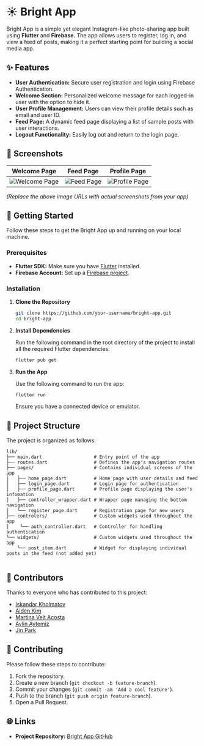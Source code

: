 # ☀️ Bright App

Bright App is a simple yet elegant Instagram-like photo-sharing app built using **Flutter** and **Firebase**. The app allows users to register, log in, and view a feed of posts, making it a perfect starting point for building a social media app.

## ✨ Features

- **User Authentication:** Secure user registration and login using Firebase Authentication.
- **Welcome Section:** Personalized welcome message for each logged-in user with the option to hide it.
- **User Profile Management:** Users can view their profile details such as email and user ID.
- **Feed Page:** A dynamic feed page displaying a list of sample posts with user interactions.
- **Logout Functionality:** Easily log out and return to the login page.

## 📱 Screenshots

| Welcome Page                          | Feed Page                               | Profile Page                            |
| ------------------------------------- | --------------------------------------- | --------------------------------------- |
| ![Welcome Page](https://via.placeholder.com/300x600) | ![Feed Page](https://via.placeholder.com/300x600) | ![Profile Page](https://via.placeholder.com/300x600) |

_(Replace the above image URLs with actual screenshots from your app)_

## 🚀 Getting Started

Follow these steps to get the Bright App up and running on your local machine.

### Prerequisites

- **Flutter SDK:** Make sure you have [Flutter](https://flutter.dev) installed.
- **Firebase Account:** Set up a [Firebase project](https://firebase.google.com/).

### Installation

1. **Clone the Repository**

   ```bash
   git clone https://github.com/your-username/bright-app.git
   cd bright-app
   ```

2. **Install Dependencies**

   Run the following command in the root directory of the project to install all the required Flutter dependencies:

   ```bash
   flutter pub get
   ```

3. **Run the App**

   Use the following command to run the app:

   ```bash
   flutter run
   ```

   Ensure you have a connected device or emulator.

## 📂 Project Structure

The project is organized as follows:

```
lib/
├── main.dart                   # Entry point of the app
├── routes.dart                 # Defines the app's navigation routes
├── pages/                      # Contains individual screens of the app
│   ├── home_page.dart          # Home page with user details and feed
│   ├── login_page.dart         # Login page for authentication
│   ├── profile_page.dart       # Profile page displaying the user's infomation
│   ├── controller_wrapper.dart # Wrapper page managing the bottom navigation
│   └── register_page.dart      # Registration page for new users
├── controlers/                 # Custom widgets used throughout the app
│    └── auth_controller.dart   # Controller for handling authentication
└── widgets/                    # Custom widgets used throughout the app
    └── post_item.dart          # Widget for displaying individual posts in the feed (not added yet)  
    
```

## 👥 Contributors

Thanks to everyone who has contributed to this project:

- [Iskandar Kholmatov](https://github.com/rednaksiii)
- [Aiden Kim](https://github.com/)
- [Martina Veit Acosta](https://github.com/)
- [Aylin Aytemiz](https://github.com/)
- [Jin Park](https://github.com/)

## 🤝 Contributing

Please follow these steps to contribute:

1. Fork the repository.
2. Create a new branch (`git checkout -b feature-branch`).
3. Commit your changes (`git commit -am 'Add a cool feature'`).
4. Push to the branch (`git push origin feature-branch`).
5. Open a Pull Request.


## 🌐 Links

- **Project Repository:** [Bright App GitHub](https://github.com/rednaksiii/brightapp)
